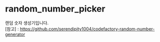 # random_number_picker

랜덤 숫자 생성기입니다.   
[참고] : https://github.com/serendipity1004/codefactory-random-number-generator